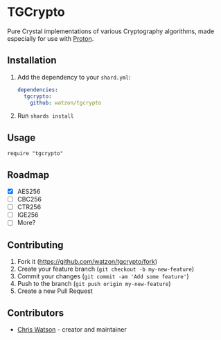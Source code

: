 # TGCrypto

Pure Crystal implementations of various Cryptography algorithms, made especially for use with [Proton](https://github.com/watzon/proton).

## Installation

1. Add the dependency to your `shard.yml`:

   ```yaml
   dependencies:
     tgcrypto:
       github: watzon/tgcrypto
   ```

2. Run `shards install`

## Usage

```crystal
require "tgcrypto"
```

## Roadmap

- [x] AES256
- [ ] CBC256
- [ ] CTR256
- [ ] IGE256
- [ ] More?

## Contributing

1. Fork it (<https://github.com/watzon/tgcrypto/fork>)
2. Create your feature branch (`git checkout -b my-new-feature`)
3. Commit your changes (`git commit -am 'Add some feature'`)
4. Push to the branch (`git push origin my-new-feature`)
5. Create a new Pull Request

## Contributors

- [Chris Watson](https://github.com/watzon) - creator and maintainer
